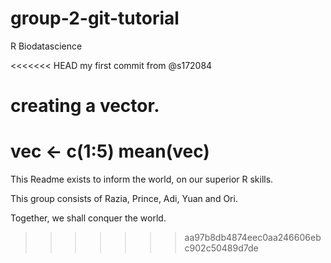 # group-2-git-tutorial
R Biodatascience

<<<<<<< HEAD
my first commit from @s172084

# creating a vector. 
vec <- c(1:5)
mean(vec)
=======
This Readme exists to inform the world, on our superior R skills. 

This group consists of Razia, Prince, Adi, Yuan and Ori. 

Together, we shall conquer the world. 

>>>>>>> aa97b8db4874eec0aa246606ebc902c50489d7de

